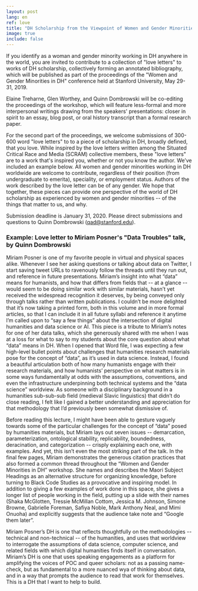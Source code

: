 ```yaml
---
layout: post
lang: en
ref: love
title: "DH Scholarship from the Viewpoint of Women and Gender Minorities"
image: true
include: false
---
```


If you identify as a woman and gender minority working in DH anywhere in the world, you are invited to contribute to a collection of "love letters" to works of DH scholarship, collectively forming an annotated bibliography, which will be published as part of the proceedings of the "Women and Gender Minorities in DH" conference held at Stanford University, May 29-31, 2019.

<!-- Read more -->

Elaine Treharne, Glen Worthey, and Quinn Dombrowski will be co-editing the proceedings of the workshop, which will feature less-formal and more interpersonal writings drawing from the speakers' presentations: closer in spirit to an essay, blog post, or oral history transcript than a formal research paper. 

For the second part of the proceedings, we welcome submissions of 300-600 word "love letters" to to a piece of scholarship in DH, broadly defined, that you love. While inspired by the love letters written among the  Situated Critical Race and Media (SCRAM) collective members, these "love letters" are to a work that's inspired you, whether or not you know the author. We’ve included an example below. All women and gender minorities working in DH worldwide are welcome to contribute, regardless of their position (from undergraduate to emerita), speciality, or employment status. Authors of the work described by the love letter can be of any gender. We hope that together, these pieces can provide one perspective of the world of DH scholarship as experienced by women and gender minorities -- of the things that matter to us, and why.

Submission deadline is January 31, 2020. Please direct submissions and questions to Quinn Dombrowski (qad@stanford.edu).

### Example: Love letter to Miriam Posner's "Data Troubles" talk, by Quinn Dombrowski
Miriam Posner is one of my favorite people in virtual and physical spaces alike. Whenever I see her asking questions or talking about data on Twitter, I start saving tweet URLs to ravenously follow the threads until they run out, and reference in future presentations. Miriam’s insight into what “data” means for humanists, and how that differs from fields that -- at a glance -- would seem to be doing similar work with similar materials, hasn’t yet received the widespread recognition it deserves, by being conveyed only through talks rather than written publications. I couldn’t be more delighted that it’s now taking a printed form, both in this volume and in more formal articles, so that I can include it in all future syllabi and reference it anytime I’m called upon to “say a few things” about the intersection of digital humanities and data science or AI. This piece is a tribute to Miriam’s notes for one of her data talks, which she generously shared with me when I was at a loss for what to say to my students about the core question about what “data” means in DH. When I opened that Word file, I was expecting a few high-level bullet points about challenges that humanities research materials pose for the concept of “data”, as it’s used in data science. Instead, I found a beautiful articulation both of how many humanists engage with their research materials, and how humanists’ perspective on what matters is in some ways fundamentally at odds with the assumptions, conventions, and even the infrastructure underpinning both technical systems and the “data science” worldview. As someone with a disciplinary background in a humanities sub-sub-sub field (medieval Slavic linguistics) that didn’t do close reading, I felt like I gained a better understanding and appreciation for that methodology that I’d previously been somewhat dismissive of. 

Before reading this lecture, I might have been able to gesture vaguely towards some of the particular challenges for the concept of “data” posed by humanities materials, but Miriam lays out seven issues -- demarcation, parameterization, ontological stability, replicability, boundedness, deracination, and categorization -- crisply explaining each one, with examples. And yet, this isn’t even the most striking part of the talk. In the final few pages, Miriam demonstrates the generous citation practices that also formed a common thread throughout the “Women and Gender Minorities in DH” workshop. She names and describes the Maori Subject Headings as an alternative structure for organizing knowledge, before turning to Black Code Studies as a provocative and inspiring model. In addition to giving a few examples of work done in this space, she gives a longer list of people working in the field, putting up a slide with their names (Shaka McGlotten, Tressie McMillan Cottom, Jessica M. Johnson, Simone Browne, Gabrielle Foreman, Safiya Noble, Mark Anthony Neal, and Mimi Onuoha) and explicitly suggests that the audience take note and “Google them later”.

Miriam Posner’s DH is one that reflects thoughtfully on the methodologies -- technical and non-technical -- of the humanities, and uses that worldview to interrogate the assumptions of data science, computer science, and related fields with which digital humanities finds itself in conversation. Miriam’s DH is one that uses speaking engagements as a platform for amplifying the voices of POC and queer scholars: not as a passing name-check, but as fundamental to a more nuanced wya of thinking about data, and in a way that prompts the audience to read that work for themselves. This is a DH that I want to help to build.
